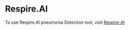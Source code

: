 # Respire.AI
To use Respire.AI pneumonia Detection tool, visit [Respire-AI](https://enter-opy.github.io/respire-ai/)
